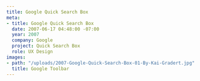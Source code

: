```yaml
---
title: Google Quick Search Box
meta:
- title: Google Quick Search Box
  date: 2007-06-17 04:48:00 -07:00
  year: 2007
  company: Google
  project: Quick Search Box
  role: UX Design
images:
- path: "/uploads/2007-Google-Quick-Search-Box-01-By-Kai-Gradert.jpg"
  title: Google Toolbar
---
```


